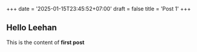 +++
date = '2025-01-15T23:45:52+07:00'
draft = false
title = 'Post 1'
+++

## Hello Leehan

This is the content of **first post**
